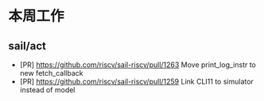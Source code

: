 # 本周工作

## sail/act

- \[PR\] <https://github.com/riscv/sail-riscv/pull/1263> Move print_log_instr to new fetch_callback
- \[PR\] <https://github.com/riscv/sail-riscv/pull/1259> Link CLI11 to simulator instead of model
